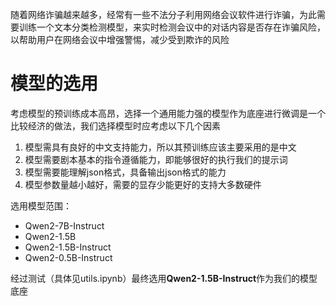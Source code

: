 随着网络诈骗越来越多，经常有一些不法分子利用网络会议软件进行诈骗，为此需要训练一个文本分类检测模型，来实时检测会议中的对话内容是否存在诈骗风险，以帮助用户在网络会议中增强警惕，减少受到欺诈的风险

# 模型的选用
考虑模型的预训练成本高昂，选择一个通用能力强的模型作为底座进行微调是一个比较经济的做法，我们选择模型时应考虑以下几个因素

1. 模型需具有良好的中文支持能力，所以其预训练应该主要采用的是中文
2. 模型需要剧本基本的指令遵循能力，即能够很好的执行我们的提示词
3. 模型需要能理解json格式，具备输出json格式的能力
4. 模型参数量越小越好，需要的显存少能更好的支持大多数硬件

选用模型范围：
- Qwen2-7B-Instruct
- Qwen2-1.5B
- Qwen2-1.5B-Instruct
- Qwen2-0.5B-Instruct

经过测试（具体见utils.ipynb）最终选用**Qwen2-1.5B-Instruct**作为我们的模型底座
